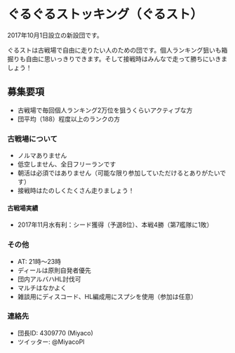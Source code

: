 # ぐるぐるストッキング（ぐるスト）

2017年10月1日設立の新設団です。

ぐるストは古戦場で自由に走りたい人のための団です。個人ランキング狙いも箱掘りも自由に思いっきりできます。そして接戦時はみんなで走って勝ちにいきましょう！

## 募集要項

* 古戦場で毎回個人ランキング2万位を狙うくらいアクティブな方
* 団平均（188）程度以上のランクの方

### 古戦場について

* ノルマありません
* 低空しません、全日フリーランです
* 朝活は必須ではありません（可能な限り参加していただけるとありがたいです）
* 接戦時はたのしくたくさん走りましょう！

#### 古戦場実績

* 2017年11月水有利：シード獲得（予選8位）、本戦4勝（第7艦隊に1敗）

### その他

* AT: 21時〜23時
* ディールは原則自発者優先
* 団内アルバハHL討伐可
* マルチはなかよく
* 雑談用にディスコード、HL編成用にスプシを使用（参加は任意）

### 連絡先

* 団長ID: 4309770 (Miyaco)
* ツイッター: @MiyacoPl
